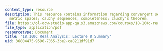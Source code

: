 ```yaml
---
content_type: resource
description: This resource contains information regarding convergent sequences in
  metric spaces; cauchy sequences, completeness; cauchy's theorem.
file: https://ol-ocw-studio-app-qa.s3.amazonaws.com/courses/18-100c-real-analysis-fall-2012/36804475959670653be2ca8211df91d7_MIT18_100CF12_l8sum.pdf
file_type: application/pdf
resourcetype: Document
title: '18.100C Real Analysis: Lecture 8 Summary'
uid: 36804475-9596-7065-3be2-ca8211df91d7
---
```

